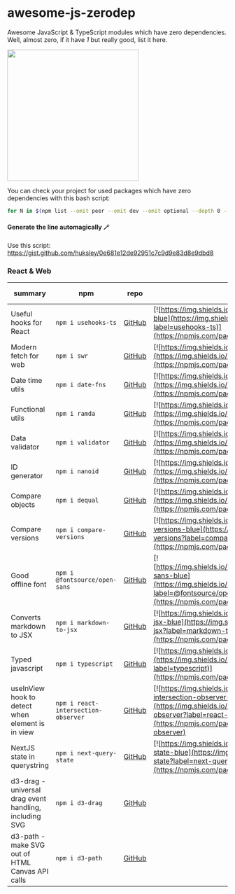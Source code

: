 # awesome-js-zerodep

Awesome JavaScript &amp; TypeScript modules which have zero dependencies. Well, almost zero, if it have *1* but really good, list it here.

<img src="https://user-images.githubusercontent.com/1594349/222900004-ff74ea9f-771e-426e-8ced-048cd7803761.png" width="300">

You can check your project for used packages which have zero dependencies with this bash script:

```bash
for N in $(npm list --omit peer --omit dev --omit optional --depth 0 --json | jq ".dependencies" | jq 'keys[]' -r); do COUNT=$(cat node_modules/$N/package.json | jq ".dependencies" | jq length); if [ "$COUNT" == "0" ]; then echo $N; fi; done
```

#### Generate the line automagically 🪄

Use this script: https://gist.github.com/huksley/0e681e12de92951c7c9d9e83d8e9dbd8

### React & Web

| summary | npm | repo | package | types | dependency count | last update |
| - | - | - | - | - | - | - |
| Useful hooks for React | `npm i usehooks-ts` | [GitHub](https://github.com/juliencrn/usehooks-ts) | [![https://img.shields.io/badge/npm/v/usehooks-js-blue](https://img.shields.io/npm/v/usehooks-ts?label=usehooks-ts)](https://npmjs.com/package/usehooks-ts) | ![types](https://badgen.net/npm/types/usehooks-ts) | ![dependenices](https://badgen.net/bundlephobia/dependency-count/usehooks-ts?label=usehooks-ts) | ![last update](https://badgen.net/github/last-commit/juliencrn/usehooks-ts) |
| Modern fetch for web | `npm i swr` | [GitHub](https://github.com/vercel/swr) | [![https://img.shields.io/badge/npm/v/swr-blue](https://img.shields.io/npm/v/swr?label=swr)](https://npmjs.com/package/swr) | ![types](https://badgen.net/npm/types/swr) | [![dependencies](https://badgen.net/bundlephobia/dependency-count/swr?label=swr)](https://bundlephobia.com/package/swr) | [![last update](https://badgen.net/github/last-commit/vercel/swr)](https://github.com/vercel/swr) |
| Date time utils | `npm i date-fns` | [GitHub](https://github.com/date-fns/date-fns) | [![https://img.shields.io/badge/npm/v/date-fns-blue](https://img.shields.io/npm/v/date-fns?label=date-fns)](https://npmjs.com/package/date-fns) | ![types](https://badgen.net/npm/types/date-fns) | [![dependencies](https://badgen.net/bundlephobia/dependency-count/date-fns?label=date-fns)](https://bundlephobia.com/package/date-fns) | [![last update](https://badgen.net/github/last-commit/)](https://github.com/date-fns/date-fns) |
| Functional utils | `npm i ramda` | [GitHub](https://github.com/ramda/ramda) | [![https://img.shields.io/badge/npm/v/ramda-blue](https://img.shields.io/npm/v/ramda?label=ramda)](https://npmjs.com/package/ramda) | ![types](https://badgen.net/npm/types/ramda) | [![dependencies](https://badgen.net/bundlephobia/dependency-count/ramda?label=ramda)](https://bundlephobia.com/package/ramda) | [![last update](https://badgen.net/github/last-commit/ramda/ramda)](https://github.com/ramda/ramda) |
| Data validator | `npm i validator` | [GitHub](https://github.com/validatorjs/validator) | [![https://img.shields.io/badge/npm/v/validator-blue](https://img.shields.io/npm/v/validator?label=validator)](https://npmjs.com/package/validator) | ![types](https://badgen.net/npm/types/validator) | [![dependencies](https://badgen.net/bundlephobia/dependency-count/validator?label=validator)](https://bundlephobia.com/package/validator) | [![last update](https://badgen.net/github/last-commit/validatorjs/validator)](https://github.com/validatorjs/validator) |
| ID generator | `npm i nanoid` | [GitHub](https://github.com/ai/nanoid) | [![https://img.shields.io/badge/npm/v/nanoid-blue](https://img.shields.io/npm/v/nanoid?label=nanoid)](https://npmjs.com/package/nanoid) | ![types](https://badgen.net/npm/types/nanoid) | [![dependencies](https://badgen.net/bundlephobia/dependency-count/nanoid?label=nanoid)](https://bundlephobia.com/package/nanoid) | [![last update](https://badgen.net/github/last-commit/ai/nanoid)](https://github.com/ai/nanoid) |
| Compare objects | `npm i dequal` | [GitHub](https://github.com/lukeed/dequal) | [![https://img.shields.io/badge/npm/v/dequal-blue](https://img.shields.io/npm/v/dequal?label=dequal)](https://npmjs.com/package/dequal) | ![types](https://badgen.net/npm/types/dequal) | [![dependencies](https://badgen.net/bundlephobia/dependency-count/dequal?label=dequal)](https://bundlephobia.com/package/dequal) | [![last update](https://badgen.net/github/last-commit/lukeed/dequal)](https://github.com/lukeed/dequal) |
| Compare versions | `npm i compare-versions` | [GitHub](https://github.com/omichelsen/compare-versions) | [![https://img.shields.io/badge/npm/v/compare-versions-blue](https://img.shields.io/npm/v/compare-versions?label=compare-versions)](https://npmjs.com/package/compare-versions) | ![types](https://badgen.net/npm/types/compare-versions) | [![dependencies](https://badgen.net/bundlephobia/dependency-count/compare-versions?label=compare-versions)](https://bundlephobia.com/package/compare-versions) | [![last update](https://badgen.net/github/last-commit/omichelsen/compare-versions)](https://github.com/omichelsen/compare-versions) |
| Good offline font | `npm i @fontsource/open-sans` | [GitHub](https://github.com/fontsource/fontsource) | [![https://img.shields.io/badge/npm/v/@fontsource/open-sans-blue](https://img.shields.io/npm/v/@fontsource/open-sans?label=@fontsource/open-sans)](https://npmjs.com/package/@fontsource/open-sans) | ![types](https://badgen.net/npm/types/@fontsource/open-sans) | [![dependencies](https://badgen.net/bundlephobia/dependency-count/@fontsource/open-sans?label=@fontsource/open-sans)](https://bundlephobia.com/package/@fontsource/open-sans) | [![last update](https://badgen.net/github/last-commit/fontsource/fontsource)](https://github.com/fontsource/fontsource) |
| Converts markdown to JSX | `npm i markdown-to-jsx` | [GitHub](https://github.com/probablyup/markdown-to-jsx) | [![https://img.shields.io/badge/npm/v/markdown-to-jsx-blue](https://img.shields.io/npm/v/markdown-to-jsx?label=markdown-to-jsx)](https://npmjs.com/package/markdown-to-jsx) | ![types](https://badgen.net/npm/types/markdown-to-jsx) | [![dependencies](https://badgen.net/bundlephobia/dependency-count/markdown-to-jsx?label=markdown-to-jsx)](https://bundlephobia.com/package/markdown-to-jsx) | [![last update](https://badgen.net/github/last-commit/probablyup/markdown-to-jsx)](https://github.com/probablyup/markdown-to-jsx) |
| Typed javascript | `npm i typescript` | [GitHub](https://github.com/Microsoft/TypeScript) | [![https://img.shields.io/badge/npm/v/typescript-blue](https://img.shields.io/npm/v/typescript?label=typescript)](https://npmjs.com/package/typescript) | ![types](https://badgen.net/npm/types/typescript) | [![dependencies](https://badgen.net/bundlephobia/dependency-count/typescript?label=typescript)](https://bundlephobia.com/package/typescript) | [![last update](https://badgen.net/github/last-commit/Microsoft/TypeScript)](https://github.com/Microsoft/TypeScript) |
| useInView hook to detect when element is in view | `npm i react-intersection-observer` | [GitHub](https://github.com/thebuilder/react-intersection-observer) | [![https://img.shields.io/badge/npm/v/react-intersection-observer-blue](https://img.shields.io/npm/v/react-intersection-observer?label=react-intersection-observer)](https://npmjs.com/package/react-intersection-observer) | ![types](https://badgen.net/npm/types/react-intersection-observer) | [![dependencies](https://badgen.net/bundlephobia/dependency-count/react-intersection-observer?label=react-intersection-observer)](https://bundlephobia.com/package/react-intersection-observer) | [![last update](https://badgen.net/github/last-commit/thebuilder/react-intersection-observer)](https://github.com/thebuilder/react-intersection-observer) |
| NextJS state in querystring | `npm i next-query-state` | [GitHub](https://github.com/youha-info/next-query-state) | [![https://img.shields.io/badge/npm/v/next-query-state-blue](https://img.shields.io/npm/v/next-query-state?label=next-query-state)](https://npmjs.com/package/next-query-state) | ![types](https://badgen.net/npm/types/next-query-state) | [![dependencies](https://badgen.net/bundlephobia/dependency-count/next-query-state?label=next-query-state)](https://bundlephobia.com/package/next-query-state) | [![last update](https://badgen.net/github/last-commit/youha-info/next-query-state)](https://github.com/youha-info/next-query-state) |
| d3-drag - universal drag event handling, including SVG | `npm i d3-drag` | [GitHub](https://github.com/d3/d3-drag) | | | |  |
| d3-path - make SVG out of HTML Canvas API calls | `npm i d3-path` | [GitHub](https://github.com/d3/d3-path) | | | |  |
